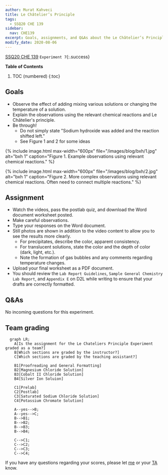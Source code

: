 ```yaml
---
author: Murat Kahveci
title: Le Châtelier’s Principle
tags: 
  - SSQ20 CHE 139
sidebar:
  nav: CHE139  
excerpt: Goals, assignments, and Q&As about the Le Châtelier’s Principle Experiment.
modify_date: 2020-08-06
---
```

<a class="button button--outline-success button--pill button--xs" href="/tpv">SSQ20 CHE 139</a>
`Experiment 7`{:.success}

__Table of Contents__

1. TOC (numbered)
{:toc}

## Goals

- Observe the effect of adding mixing various solutions or changing the temperature of a solution.
- Explain the observations using the relevant chemical reactions and Le Châtelier's principle.
- Be through!  
  - Do not simply state "Sodium hydroxide was added and the reaction shifted left."
  - See Figure 1 and 2 for some ideas

{% include image.html max-width="600px"
   file="/images/blog/bxh/1.jpg" alt="bxh 1"
   caption="Figure 1. Example observations using relevant chemical reactions." %}

{% include image.html max-width="600px"
   file="/images/blog/bxh/2.jpg" alt="bxh 1"
   caption="Figure 2. More complex observations using relevant chemical reactions. Often need to connect multiple reactions." %}


## Assignment

- Watch the videos, pass the postlab quiz, and download the Word document worksheet posted.
- Make careful observations.
- Type your responses on the Word document.
- Still photos are shown in addition to the video content to allow you to see the results more clearly.
  - For precipitates, describe the color, apparent consistency.
  - For translucent solutions, state the color and the depth of color (dark, light, etc.).
  - Note the formation of gas bubbles and any comments regarding temperature changes.
- Upload your final worksheet as a PDF document.
- You should review the `Lab Report Guidelines`, `Sample General Chemistry Lab Report`, and `Appendix E` on D2L while writing to ensure that your drafts are correctly formatted.

## Q&As

No incoming questions for this experiment.

## Team grading

```mermaid
  graph LR;
    A[Is the assignment for the Le Chateliers Principle Experiment graded as a team?]
    B[Which sections are graded by the instructor?]
    C[Which sections are graded by the teaching assistant?]

    B1[Proofreading and General Formatting]
    B2[Magnesium Chloride Solution]
    B3[Cobalt II Chloride Solution]
    B4[Silver Ion Soluion]

    C1[Prelab]
    C2[Postlab]
    C3[Saturated Sodium Chloride Solution]
    C4[Potassium Chromate Solution]

    A--yes-->B;
    A--yes-->C;
    B-->B1;
    B-->B2;
    B-->B3;
    B-->B4;

    C-->C1;
    C-->C2;
    C-->C3;
    C-->C4;
```

If you have any questions regarding your scores, please let [me](mailto:mkahveci@depaul.edu) or your [TA](mailto:brownt1129@gmail.com) know.